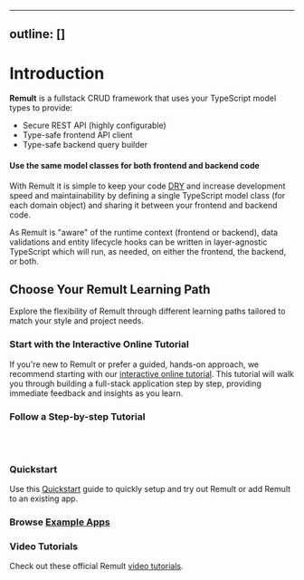 <script setup>
  import Example from '../components/Example.vue'
</script>

---

## outline: []

# Introduction

**Remult** is a fullstack CRUD framework that uses your TypeScript model types to provide:

- Secure REST API (highly configurable)
- Type-safe frontend API client
- Type-safe backend query builder

#### Use the same model classes for both frontend and backend code

With Remult it is simple to keep your code [DRY](https://en.wikipedia.org/wiki/Don%27t_repeat_yourself) and increase development speed and maintainability by defining a single TypeScript model class (for each domain object) and sharing it between your frontend and backend code.

As Remult is "aware" of the runtime context (frontend or backend), data validations and entity lifecycle hooks can be written in layer-agnostic TypeScript which will run, as needed, on either the frontend, the backend, or both.

## Choose Your Remult Learning Path

Explore the flexibility of Remult through different learning paths tailored to match your style and project needs.

### Start with the Interactive Online Tutorial

If you're new to Remult or prefer a guided, hands-on approach, we recommend starting with our [interactive online tutorial](https://learn.remult.dev). This tutorial will walk you through building a full-stack application step by step, providing immediate feedback and insights as you learn.

### Follow a Step-by-step Tutorial

<br />
<br />

<div style="display: grid; grid-template-columns: repeat(auto-fill, minmax(150px, 1fr)); gap: 5rem">
	<Example :react=true sizeIco=150 />
	<Example :angular=true sizeIco=150 />
	<Example :vue=true sizeIco=150 />
	<Example :svelte=true sizeIco=150 />
	<Example :nextjs=true sizeIco=150 />
	<Example :solid=true sizeIco=150 />
</div>

### Quickstart

Use this [Quickstart](./quickstart.md) guide to quickly setup and try out Remult or add Remult to an existing app.

### Browse [Example Apps](./example-apps.md)

### Video Tutorials

Check out these official Remult [video tutorials](https://youtube.com/playlist?list=PLlcnBwFkuOn166nXXxxfL9Hee-1GWlDSm&si=TDlwIFDLi4VMi-as).
